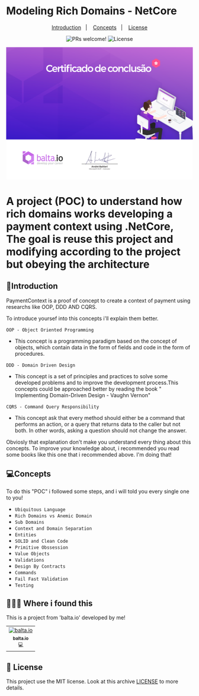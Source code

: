 # Modeling Rich Domains - NetCore

<p align="center">
  <a href="#introduction">Introduction</a>&nbsp;&nbsp;&nbsp;|&nbsp;&nbsp;&nbsp;
  <a href="#concepts">Concepts</a>&nbsp;&nbsp;&nbsp;|&nbsp;&nbsp;&nbsp;
  <a href="#memo-license">License</a>
</p>

<p align="center">  
 <img src="https://img.shields.io/static/v1?label=PRs&message=welcome&color=7159c1&labelColor=000000" alt="PRs welcome!" />

<img alt="License" src="https://img.shields.io/static/v1?label=license&message=MIT&color=7159c1&labelColor=000000">
  </p>

![Alt text](https://github.com/reginaldobrz/PaymentContext-.NetCore/blob/master/certificate.png)
# A project (POC) to understand how rich domains works developing a payment context using .NetCore, The goal is reuse this project and modifying according to the project but obeying the architecture

## 📖Introduction

PaymentContext is a proof of concept to create a context of payment using researchs like OOP, DDD AND CQRS.

To introduce yoursef into this concepts i'll explain them better.

````
OOP - Object Oriented Programming
```` 
 * This concept is a programming paradigm based on the concept of objects, which contain data in the form of fields and code in the form of procedures.
 
````
DDD - Domain Driven Design
````
 * This concept is a set of principles and practices to solve some developed problems and to improve the development process.This concepts could be approached better by reading the book " Implementing Domain-Driven Design - Vaughn Vernon"

````
CQRS - Command Query Responsibility
````
* This concept ask that every method should either be a command that performs an action, or a query that returns data to the caller but not both. In other words, asking a question should not change the answer.

Obviosly that explanation don't make you understand every thing about this concepts. To improve your knowledge about, i recommended you read some books like this one that i recommended above. I'm doing that! 

## 💻Concepts
To do this "POC" i followed some steps, and i will told you every single one to you!

* `Ubiquitous Language`
* `Rich Domains vs Anemic Domain`
* `Sub Domains`
* `Context and Domain Separation`
* `Entities`
* `SOLID and Clean Code`
* `Primitive Obssession`
* `Value Objects`
* `Validations`
* `Design By Contracts`
* `Commands`
* `Fail Fast Validation`
* `Testing`

## 🧙🏻‍♀️  Where i found this

This is a project from 'balta.io' developed by me! 
<!-- ALL-CONTRIBUTORS-LIST:START - Do not remove or modify this section -->
<!-- prettier-ignore -->
<table>
  <tr>
    <td align="center"><a href="https://balta.io/"><img itemprop="image" class="TableObject-item avatar flex-shrink-0" src="https://avatars2.githubusercontent.com/u/20651926?s=200&v=4" width="200" height="200" alt="balta.io
"><br /><sub><b>balta.io</b></sub></a><br />💻</a></td>
  </tr>
</table>

<!-- ALL-CONTRIBUTORS-LIST:END -->

## :memo: License

This project use the MIT license. Look at this archive [LICENSE](LICENSE) to more details.



